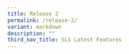 ```yaml
---
title: Release 2
permalink: /release-2/
variant: markdown
description: ""
third_nav_title: SLS Latest Features
---
```

